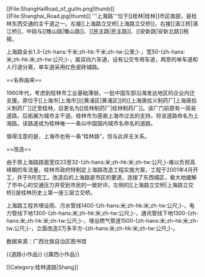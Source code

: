 [[File:ShangHaiRoad_of_guilin.png|thumb]]
[[File:Shanghai_Road.jpg|thumb]]
'''上海路'''位于[[桂林|桂林]]市区南部，是桂林东西交通的主干道之一。左接[[上海路立交桥|上海路立交桥]]，右接[[漓江桥|漓江桥]]，中段与[[雉山路|雉山路]]、[[民主路|民主路]]、[[安新路|安新北路]]相接。

上海路全长1.3-{zh-hans:千米;zh-hk:千米;zh-tw:公里;}-，宽50-{zh-hans:米;zh-hk:米;zh-tw:公尺;}-，属双向六车道，设有公交专用车道，两旁的单车道和人行道分离，单车道采用红色瓷砖铺路。

==名称由来==

1960年代，考虑到桂林市工业基础薄弱，一批中国东部沿海发达地区的企业内迁支援。原位于[[上海市|上海市]][[黄浦区|黄浦区]]的[[上海唐拾义制药厂|上海唐拾义制药厂]]迁至桂林，后更名为[[桂林制药厂|桂林制药厂]]。该厂门前原有一简易道路，后拓展为城市主干道。桂林市为感谢上海市过去的支持，将该道路命名为上海路。该路遂成为桂林唯一一条以中国国内城市名命名的道路。

值得注意的是，上海市也有一条“桂林路”，但与此并无关系。

==改造==

由于原上海路路面宽仅23至32-{zh-hans:米;zh-hk:米;zh-tw:公尺;}-难以负担高峰期的车流量，桂林市政府特制定上海路改造工程实施方案，工程于2001年4月开工，并于9月完工。改造后的上海路是市区的要道，连接了东西城区，极大地缓解了市中心的交通压力并受到市民的一致好评。左侧的[[上海路立交桥|上海路立交桥]]是桂林历史上第一座三层立交桥。

上海路工程共埋设雨、污水管线1400-{zh-hans:米;zh-hk:米;zh-tw:公尺;}-，电力管线下地1300-{zh-hans:米;zh-hk:米;zh-tw:公尺;}-，通讯管线下地1300-{zh-hans:米;zh-hk:米;zh-tw:公尺;}-，埋设燃气管道1500-{zh-hans:米;zh-hk:米;zh-tw:公尺;}-，立面改造2万多平方-{zh-hans:米;zh-hk:米;zh-tw:公尺;}-。

数据来源：广西壮族自治区图书馆

{{道路小作品}}
{{廣西小作品}}

[[Category:桂林道路|Shang]]